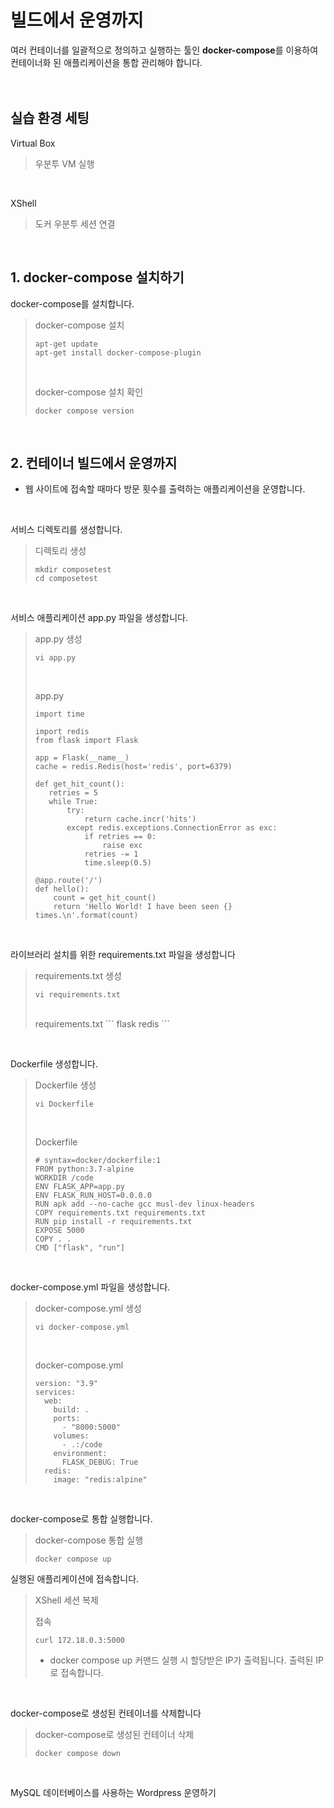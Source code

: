 # 빌드에서 운영까지

여러 컨테이너를 일괄적으로 정의하고 실행하는 툴인 **docker-compose**를 이용하여 컨테이너화 된 애플리케이션을 통합 관리해야 합니다.
<br />
<br />
<br />

## 실습 환경 세팅

 Virtual Box
> 우분투 VM 실행
<br />
 
 XShell   
> 도커 우분투 세션 연결
<br />


## 1. docker-compose 설치하기
docker-compose를 설치합니다.
> docker-compose 설치
> ```
> apt-get update
> apt-get install docker-compose-plugin
> ```
> <br />
>
> docker-compose 설치 확인
> ```
> docker compose version
> ```
<br />


## 2. 컨테이너 빌드에서 운영까지
- 웹 사이트에 접속할 때마다 방문 횟수를 출력하는 애플리케이션을 운영합니다.
<br />

서비스 디렉토리를 생성합니다.
> 디렉토리 생성
> ```
> mkdir composetest
> cd composetest
> ```
<br />

서비스 애플리케이션 app.py 파일을 생성합니다.
> app.py 생성
> ```
> vi app.py
> ```
> <br />
> 
> app.py
> ```
> import time
>
> import redis
> from flask import Flask
> 
> app = Flask(__name__)
> cache = redis.Redis(host='redis', port=6379)
> 
> def get_hit_count():
>    retries = 5
>    while True:
>        try:
>            return cache.incr('hits')
>        except redis.exceptions.ConnectionError as exc:
>            if retries == 0:
>                raise exc
>            retries -= 1
>            time.sleep(0.5)
>
> @app.route('/')
> def hello():
>     count = get_hit_count()
>     return 'Hello World! I have been seen {} times.\n'.format(count)
> ```
<br />

라이브러리 설치를 위한 requirements.txt 파일을 생성합니다
> requirements.txt 생성
> ```
> vi requirements.txt
> ```
> <br />
> requirements.txt
> ```
> flask
> redis
> ```
<br />

Dockerfile 생성합니다.
> Dockerfile 생성
> ```
> vi Dockerfile
> ```
> <br />
>
> Dockerfile
> ```
> # syntax=docker/dockerfile:1
> FROM python:3.7-alpine
> WORKDIR /code
> ENV FLASK_APP=app.py
> ENV FLASK_RUN_HOST=0.0.0.0
> RUN apk add --no-cache gcc musl-dev linux-headers
> COPY requirements.txt requirements.txt
> RUN pip install -r requirements.txt
> EXPOSE 5000
> COPY . .
> CMD ["flask", "run"]
> ```
<br />

docker-compose.yml 파일을 생성합니다.
> docker-compose.yml 생성
> ```
> vi docker-compose.yml
> ```
> <br />
>
> docker-compose.yml
> ```
> version: "3.9"
> services:
>   web:
>     build: .
>     ports:
>       - "8000:5000"
>     volumes:
>       - .:/code
>     environment:
>       FLASK_DEBUG: True
>   redis:
>     image: "redis:alpine"
> ```
<br />

docker-compose로 통합 실행합니다.
> docker-compose 통합 실행
> ```
> docker compose up
> ```

실행된 애플리케이션에 접속합니다.
> XShell 세션 복제
> <br />
>
> 접속
> ```
> curl 172.18.0.3:5000
> ```
> - docker compose up 커맨드 실행 시 할당받은 IP가 출력됩니다. 출력된 IP로 접속합니다.
<br />

docker-compose로 생성된 컨테이너를 삭제합니다
> docker-compose로 생성된 컨테이너 삭제
> ```
> docker compose down
> ```
<br />

MySQL 데이터베이스를 사용하는 Wordpress 운영하기
